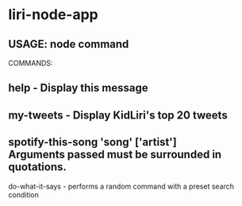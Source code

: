 # liri-node-app

## USAGE: node command

COMMANDS:

help - Display this message 
--
my-tweets - Display KidLiri's top 20 tweets
--
spotify-this-song 'song' ['artist']  
	Arguments passed must be surrounded in quotations.
--
do-what-it-says - performs a random command with a preset search condition
